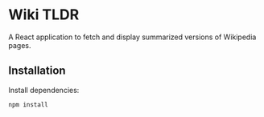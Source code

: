 # Wiki TLDR

A React application to fetch and display summarized versions of Wikipedia pages.

## Installation

Install dependencies:

```bash
npm install